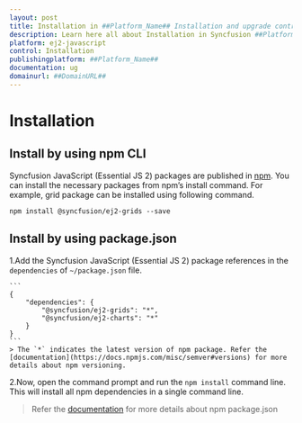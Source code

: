 ```yaml
---
layout: post
title: Installation in ##Platform_Name## Installation and upgrade control | Syncfusion
description: Learn here all about Installation in Syncfusion ##Platform_Name## Installation and upgrade control of Syncfusion Essential JS 2 and more.
platform: ej2-javascript
control: Installation 
publishingplatform: ##Platform_Name##
documentation: ug
domainurl: ##DomainURL##
---
```


<!-- markdownlint-disable MD024 -->

# Installation

## Install by using npm CLI

Syncfusion JavaScript (Essential JS 2) packages are published in [npm](https://www.npmjs.com/search?q=scope:syncfusion). You can install the necessary packages from npm’s install command. For example, grid package can be installed using following command.

```
npm install @syncfusion/ej2-grids --save
```

## Install by using package.json

1.Add the Syncfusion JavaScript (Essential JS 2) package references in the `dependencies` of `~/package.json` file.

    ```
    {
        "dependencies": {
            "@syncfusion/ej2-grids": "*",
            "@syncfusion/ej2-charts": "*"
        }
    }
    ```
    > The `*` indicates the latest version of npm package. Refer the [documentation](https://docs.npmjs.com/misc/semver#versions) for more details about npm versioning.

2.Now, open the command prompt and run the `npm install` command line. This will install all npm dependencies in a single command line.

> Refer the [documentation](https://docs.npmjs.com/files/package.json) for more details about npm package.json